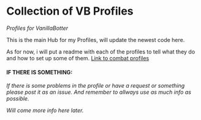 # Collection of VB Profiles
_Profiles for VanillaBotter_

This is the main Hub for my Profiles, will update the newest code here.

As for now, i will put a readme with each of the profiles to tell what they do and how to set up some of them.
[Link to combat profiles](Combat-Profiles)

#### IF THERE IS SOMETHING:

_If there is some problems in the profile or have a request or something please post it as an issue. And remember to allways use as much info as possible._


_Will come more info here later._
